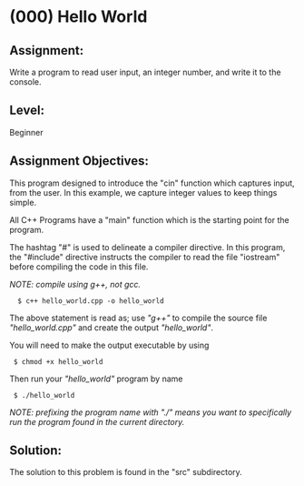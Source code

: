 # (000) Hello World

## Assignment:

Write a program to read user input, an integer number, and write it to the console.

## Level:

Beginner

## Assignment Objectives:

This program designed to introduce the "cin" function which captures input, from the user. In this example, we capture integer values to keep things simple. 

All C++ Programs have a "main" function which is the starting point for the program. 

The hashtag "#" is used to delineate a compiler directive. In this program, the "#include" directive instructs the compiler to read the file "iostream" before compiling the code in this file.

*_NOTE:_ compile using g++, not gcc.*

      $ c++ hello_world.cpp -o hello_world

The above statement is read as; use *"g++"* to compile the source file *"hello_world.cpp"* and create the output *"hello_world"*.   

You will need to make the output executable by using 

     $ chmod +x hello_world

Then run your *"hello_world"* program by name

     $ ./hello_world

*_NOTE:_ prefixing the program name with "./" means you want to specifically run the program found in the current directory.*



## Solution:

The solution to this problem is found in the "src" subdirectory. 